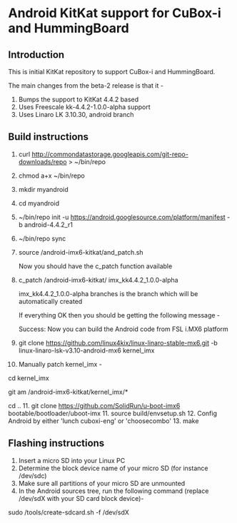 Android KitKat support for CuBox-i and HummingBoard
===================================================

Introduction
------------

This is initial KitKat repository to support CuBox-i and HummingBoard.

The main changes from the beta-2 release is that it -

1. Bumps the support to KitKat 4.4.2 based
2. Uses Freescale kk-4.4.2-1.0.0-alpha support
3. Uses Linaro LK 3.10.30, android branch

Build instructions
------------------
1. curl http://commondatastorage.googleapis.com/git-repo-downloads/repo > ~/bin/repo
2. chmod a+x ~/bin/repo
3. mkdir myandroid
4. cd myandroid
5. ~/bin/repo init -u https://android.googlesource.com/platform/manifest -b android-4.4.2_r1
6. ~/bin/repo sync
7. source <git tree location>/android-imx6-kitkat/and_patch.sh

   Now you should have the c_patch function available
8. c_patch <git tree location>/android-imx6-kitkat/ imx_kk4.4.2_1.0.0-alpha

   imx_kk4.4.2_1.0.0-alpha branches is the branch which will be automatically created

   If everything OK then you should be getting the following message -

   Success: Now you can build the Android code from FSL i.MX6 platform
9. git clone https://github.com/linux4kix/linux-linaro-stable-mx6.git -b linux-linaro-lsk-v3.10-android-mx6 kernel_imx
10. Manually patch kernel_imx -

   cd kernel_imx

   git am <git tree location>/android-imx6-kitkat/kernel_imx/*

   cd ..
11. git clone https://github.com/SolidRun/u-boot-imx6 bootable/bootloader/uboot-imx
11. source build/envsetup.sh
12. Config Android by either 'lunch cuboxi-eng' or 'choosecombo'
13. make

Flashing instructions
---------------------
1. Insert a micro SD into your Linux PC
2. Determine the block device name of your micro SD (for instance /dev/sdc)
3. Make sure all partitions of your micro SD are unmounted
4. In the Android sources tree, run the following command (replace /dev/sdX with your SD card block device)-

sudo <git tree location>/tools/create-sdcard.sh -f /dev/sdX
